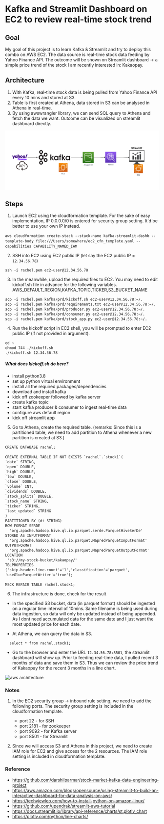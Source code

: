 # Kafka and Streamlit Dashboard on EC2 to review real-time stock trend

## Goal
My goal of this project is to learn Kafka & Streamlit and try to deploy this combo on AWS EC2.
The data source is real-time stock data feeding by Yahoo Finance API.
The outcome will be shown on Streamlit dashboard -> a simple price trend of the stock I am recently interested in: Kakaopay.

## Architecture
1. With Kafka, real-time stock data is being pulled from Yahoo Finance API every 10 mins and stored at S3.
2. Table is first created at Athena, data stored in S3 can be analysed in Athena in real-time.
3. By using awswrangler library, we can send SQL query to Athena and fetch the data we want. 
   Outcome can be visualized on streamlit dashboard directly.

![aws architecture](/architecture.png)

## Steps
1. Launch EC2 using the cloudformation template. For the sake of easy implementation, IP 0.0.0.0/0 is entered for security group setting. It'd be better to use your own IP instead.

```aws cloudformation create-stack --stack-name kafka-streamlit-dashb --template-body file:///Users/somewhere/ec2_cfn_template.yaml --capabilities CAPABILITY_NAMED_IAM```

2. SSH into EC2 using EC2 public IP (let say the EC2 public IP = ```12.34.56.78```)

```
ssh -i rachel.pem ec2-user@12.34.56.78
```

3. In the meanwhile, upload the required files to EC2.
You may need to edit kickoff.sh file in advance for the following variables.
AWS_DEFAULT_REGION,KAFKA_TOPIC,TICKER,S3_BUCKET_NAME

```
scp -i rachel.pem kafka/prd/kickoff.sh ec2-user@12.34.56.78:~/.
scp -i rachel.pem kafka/prd/requirements.txt ec2-user@12.34.56.78:~/.
scp -i rachel.pem kafka/prd/producer.py ec2-user@12.34.56.78:~/.
scp -i rachel.pem kafka/prd/consumer.py ec2-user@12.34.56.78:~/.
scp -i rachel.pem kafka/prd/stock_app.py ec2-user@12.34.56.78:~/.
```
4. Run the kickoff script in EC2 shell, you will be prompted to enter EC2 public IP (if not provided in argument).

```
cd ~
chmod 744 ./kickoff.sh
./kickoff.sh 12.34.56.78
```

##### What does kickoff.sh do here?
- install python3.8
- set up python virtual environment 
- install all the required packages/dependencies
- download and install kafka
- kick off zookeeper followed by kafka server
- create kafka topic 
- start kafka producer & consumer to ingest real-time data
- configure aws default region
- kick off streamlit app
	
5. Go to Athena, create the required table. 
(remarks: Since this is a partitioned table, we need to add partition to Athena whenever a new partition is created at S3.)


```
CREATE DATABASE rachel;

CREATE EXTERNAL TABLE IF NOT EXISTS `rachel`.`stock1`(
`date` STRING, 
`open` DOUBLE, 
`high` DOUBLE, 
`low` DOUBLE, 
`close` DOUBLE, 
`volume` INT, 
`dividends` DOUBLE, 
`stock_splits` DOUBLE, 
`stock_name` STRING, 
`ticker` STRING, 
`last_updated` STRING
)
PARTITIONED BY (dt STRING)
ROW FORMAT SERDE
  'org.apache.hadoop.hive.ql.io.parquet.serde.ParquetHiveSerDe'
STORED AS INPUTFORMAT 
  'org.apache.hadoop.hive.ql.io.parquet.MapredParquetInputFormat'
OUTPUTFORMAT
  'org.apache.hadoop.hive.ql.io.parquet.MapredParquetOutputFormat'
LOCATION
 's3://my-stock-bucket/kakaopay/'
TBLPROPERTIES ('skip.header.line.count'='1','classification'='parquet', 'useGlueParquetWriter'='true');

MSCK REPAIR TABLE rachel.stock1;
```

6. The infrastructure is done, check for the result
  - In the specified S3 bucket, data (in parquet format) should be ingested on a regular time interval of 10mins.
	  Same filename is being used during data ingestion, so data will only be updated instead of being appended.
	  As I dont need accumulated data for the same date and I just want the most updated price for each date.
	  
  - At Athena, we can query the data in S3.

```
  select * from rachel.stock1;
```
   - Go to the browser and enter the URL ```12.34.56.78:8501```, the streamlit dashboard will show up.
     Prior to feeding real-time data, I pulled recent 3 months of data and save them in S3. 
     Thus we can review the price trend of Kakaopay for the recent 3 months in a line chart.

![aws architecture](/streamlit_dashb_1.PNG)
 
### Notes
1. In the EC2 security group -> inbound rule setting, we need to add the following ports.
   The security group setting is included in the cloudformation template.
    - port 22 - for SSH 
    - port 2181 - for zookeeper
    - port 9092 - for Kafka server
    - port 8501 - for Streamlit
	
2. Since we will access S3 and Athena in this project, we need to create IAM role for EC2 and give access for the 2 resources.
   The IAM role setting is included in cloudformation template.

### Reference
- https://github.com/darshilparmar/stock-market-kafka-data-engineering-project
- https://aws.amazon.com/blogs/opensource/using-streamlit-to-build-an-interactive-dashboard-for-data-analysis-on-aws/
- https://techviewleo.com/how-to-install-python-on-amazon-linux/
- https://github.com/upendrak/streamlit-aws-tutorial
- https://docs.streamlit.io/library/api-reference/charts/st.plotly_chart
- https://plotly.com/python/line-charts/
